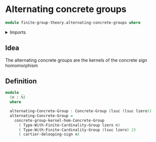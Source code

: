 # Alternating concrete groups

```agda
module finite-group-theory.alternating-concrete-groups where
```

<details><summary>Imports</summary>

```agda
open import elementary-number-theory.natural-numbers

open import finite-group-theory.cartier-delooping-sign-homomorphism
open import finite-group-theory.finite-type-groups

open import foundation.universe-levels

open import group-theory.concrete-groups
open import group-theory.kernels-homomorphisms-concrete-groups
```

</details>

## Idea

The alternating concrete groups are the kernels of the concrete sign
homomorphism

## Definition

```agda
module _
  (n : ℕ)
  where

  alternating-Concrete-Group : Concrete-Group (lsuc (lsuc lzero))
  alternating-Concrete-Group =
    concrete-group-kernel-hom-Concrete-Group
      ( Type-With-Finite-Cardinality-Group lzero n)
      ( Type-With-Finite-Cardinality-Group (lsuc lzero) 2)
      ( cartier-delooping-sign n)
```
